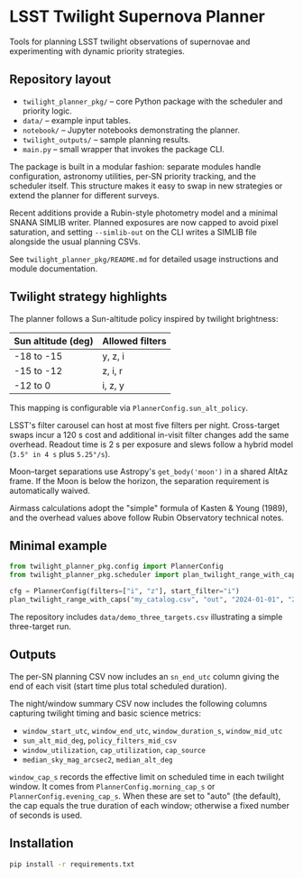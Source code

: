 # LSST Twilight Supernova Planner

Tools for planning LSST twilight observations of supernovae and
experimenting with dynamic priority strategies.

## Repository layout

- `twilight_planner_pkg/` – core Python package with the scheduler and
  priority logic.
- `data/` – example input tables.
- `notebook/` – Jupyter notebooks demonstrating the planner.
- `twilight_outputs/` – sample planning results.
- `main.py` – small wrapper that invokes the package CLI.

The package is built in a modular fashion: separate modules handle
configuration, astronomy utilities, per‑SN priority tracking, and the
scheduler itself.  This structure makes it easy to swap in new
strategies or extend the planner for different surveys.

Recent additions provide a Rubin-style photometry model and a minimal
SNANA SIMLIB writer.  Planned exposures are now capped to avoid pixel
saturation, and setting ``--simlib-out`` on the CLI writes a SIMLIB file
alongside the usual planning CSVs.

See `twilight_planner_pkg/README.md` for detailed usage instructions and
module documentation.

## Twilight strategy highlights

The planner follows a Sun-altitude policy inspired by twilight brightness:

| Sun altitude (deg) | Allowed filters |
|--------------------|-----------------|
| -18 to -15         | y, z, i         |
| -15 to -12         | z, i, r         |
| -12 to 0           | i, z, y         |

This mapping is configurable via `PlannerConfig.sun_alt_policy`.

LSST's filter carousel can host at most five filters per night.  Cross-target
swaps incur a 120 s cost and additional in-visit filter changes add the same
overhead.  Readout time is 2 s per exposure and slews follow a hybrid model
(`3.5° in 4 s` plus `5.25°/s`).

Moon–target separations use Astropy's `get_body('moon')` in a shared AltAz
frame.  If the Moon is below the horizon, the separation requirement is
automatically waived.

Airmass calculations adopt the "simple" formula of Kasten & Young (1989), and
the overhead values above follow Rubin Observatory technical notes.

## Minimal example

```python
from twilight_planner_pkg.config import PlannerConfig
from twilight_planner_pkg.scheduler import plan_twilight_range_with_caps

cfg = PlannerConfig(filters=["i", "z"], start_filter="i")
plan_twilight_range_with_caps("my_catalog.csv", "out", "2024-01-01", "2024-01-01", cfg)
```

The repository includes `data/demo_three_targets.csv` illustrating a simple
three-target run.

## Outputs

The per-SN planning CSV now includes an `sn_end_utc` column giving the
end of each visit (start time plus total scheduled duration).

The night/window summary CSV now includes the following columns capturing
twilight timing and basic science metrics:

- `window_start_utc`, `window_end_utc`, `window_duration_s`, `window_mid_utc`
- `sun_alt_mid_deg`, `policy_filters_mid_csv`
- `window_utilization`, `cap_utilization`, `cap_source`
- `median_sky_mag_arcsec2`, `median_alt_deg`

`window_cap_s` records the effective limit on scheduled time in each twilight
window. It comes from `PlannerConfig.morning_cap_s` or `PlannerConfig.evening_cap_s`.
When these are set to "auto" (the default), the cap equals the true duration of
each window; otherwise a fixed number of seconds is used.

## Installation

```bash
pip install -r requirements.txt
```
